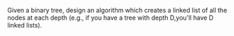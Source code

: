 Given a binary tree, design an algorithm which creates a linked list of all the nodes at each depth (e.g., if you have a tree with depth D,you'll have D linked lists).